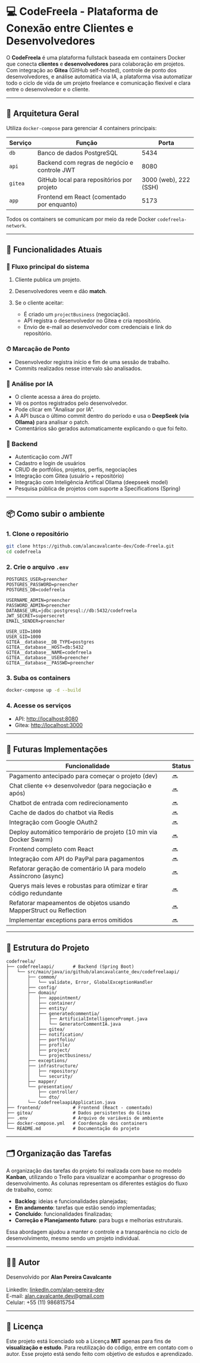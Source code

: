 # 💻 CodeFreela - Plataforma de Conexão entre Clientes e Desenvolvedores

O **CodeFreela** é uma plataforma fullstack baseada em containers Docker que conecta **clientes** e **desenvolvedores** para colaboração em projetos. Com integração ao **Gitea** (GitHub self-hosted), controle de ponto dos desenvolvedores, e análise automática via IA, a plataforma visa automatizar todo o ciclo de vida de um projeto freelance e comunicação flexivel e 
clara entre o desenvolvedor e o cliente.

---

## 🧱 Arquitetura Geral

Utiliza `docker-compose` para gerenciar 4 containers principais:

| Serviço | Função                                       | Porta                 |
| ------- | -------------------------------------------- | --------------------- |
| `db`    | Banco de dados PostgreSQL                    | 5434                  |
| `api`   | Backend com regras de negócio e controle JWT | 8080                  |
| `gitea` | GitHub local para repositórios por projeto   | 3000 (web), 222 (SSH) |
| `app`   | Frontend em React (comentado por enquanto)   | 5173                  |

Todos os containers se comunicam por meio da rede Docker `codefreela-network`.

---

## 🔧 Funcionalidades Atuais

### 🚀 Fluxo principal do sistema

1. Cliente publica um projeto.
2. Desenvolvedores veem e dão **match**.
3. Se o cliente aceitar:

   * É criado um `projectBusiness` (negociação).
   * API registra o desenvolvedor no Gitea e cria repositório.
   * Envio de e-mail ao desenvolvedor com credenciais e link do repositório.

### ⏱ Marcação de Ponto

* Desenvolvedor registra início e fim de uma sessão de trabalho.
* Commits realizados nesse intervalo são analisados.

### 🤖 Análise por IA

* O cliente acessa a área do projeto.
* Vê os pontos registrados pelo desenvolvedor.
* Pode clicar em "Analisar por IA".
* A API busca o último commit dentro do período e usa o **DeepSeek (via Ollama)** para analisar o patch.
* Comentários são gerados automaticamente explicando o que foi feito.

### 🔐 Backend

* Autenticação com JWT
* Cadastro e login de usuários
* CRUD de portfólios, projetos, perfis, negociações
* Integração com Gitea (usuário + repositório)
* Integração com Inteligência Artifical Ollama (deepseek model)
* Pesquisa pública de projetos com suporte a Specifications (Spring)

---

## 📦 Como subir o ambiente

### 1. Clone o repositório

```bash
git clone https://github.com/alancavalcante-dev/Code-Freela.git
cd codefreela
```

### 2. Crie o arquivo `.env`

```env
POSTGRES_USER=preencher
POSTGRES_PASSWORD=preencher
POSTGRES_DB=codefreela

USERNAME_ADMIN=preencher
PASSWORD_ADMIN=preencher
DATABASE_URL=jdbc:postgresql://db:5432/codefreela
JWT_SECRET=supersecret
EMAIL_SENDER=preencher

USER_UID=1000
USER_GID=1000
GITEA__database__DB_TYPE=postgres
GITEA__database__HOST=db:5432
GITEA__database__NAME=codefreela
GITEA__database__USER=preencher
GITEA__database__PASSWD=preencher
```

### 3. Suba os containers

```bash
docker-compose up -d --build
```

### 4. Acesse os serviços

* API: [http://localhost:8080](http://localhost:8080)
* Gitea: [http://localhost:3000](http://localhost:3000)

---

## 🧪 Futuras Implementações

| Funcionalidade                                                       | Status |
|----------------------------------------------------------------------| ------ |
| Pagamento antecipado para começar o projeto (dev)                    | 🔜     |
| Chat cliente <-> desenvolvedor (para negociação e após)              | 🔜     |
| Chatbot de entrada com redirecionamento                              | 🔜     |
| Cache de dados do chatbot via Redis                                  | 🔜     |
| Integração com Google OAuth2                                         | 🔜     |
| Deploy automático temporário de projeto (10 min via Docker Swarm)    | 🔜     |
| Frontend completo com React                                          | 🔜     |
| Integração com API do PayPal para pagamentos                         | 🔜     |
| Refatorar geração de comentário IA para modelo Assíncrono (async)    | 🔜     |
| Querys mais leves e robustas para otimizar e tirar código redundante | 🔜     |
| Refatorar mapeamentos de objetos usando MapperStruct ou Reflection   | 🔜     |
| Implementar exceptions para erros omitidos                           | 🔜     |

---

## 📁 Estrutura do Projeto

```
codefreela/
├── codefreelaapi/       # Backend (Spring Boot)
│   └── src/main/java/io/github/alancavalcante_dev/codefreelaapi/
│       ├── commom/
│       │   └── validate, Error, GlobalExceptionHandler
│       ├── config/
│       ├── domain/
│       │   ├── appointment/
│       │   ├── container/
│       │   ├── entity/
│       │   ├── generatedcommentia/
│       │   │   ├── ArtificialIntelligencePrompt.java
│       │   │   └── GeneratorCommentIA.java
│       │   ├── gitea/
│       │   ├── notification/
│       │   ├── portfolio/
│       │   ├── profile/
│       │   ├── project/
│       │   └── projectbusiness/
│       ├── exceptions/
│       ├── infrastructure/
│       │   ├── repository/
│       │   └── security/
│       ├── mapper/
│       └── presentation/
│           ├── controller/
│           └── dto/
│       └── CodefreelaapiApplication.java
├── frontend/            # Frontend (React - comentado)
├── gitea/               # Dados persistentes do Gitea
├── .env                 # Arquivo de variáveis de ambiente
├── docker-compose.yml   # Coordenação dos containers
└── README.md            # Documentação do projeto
```

---

## 🗂️ Organização das Tarefas

A organização das tarefas do projeto foi realizada com base no modelo **Kanban**, utilizando o Trello para visualizar e acompanhar o progresso do desenvolvimento. As colunas representam os diferentes estágios do fluxo de trabalho, como:

* **Backlog**: ideias e funcionalidades planejadas;
* **Em andamento**: tarefas que estão sendo implementadas;
* **Concluído**: funcionalidades finalizadas;
* **Correção e Planejamento futuro**: para bugs e melhorias estruturais.

Essa abordagem ajudou a manter o controle e a transparência no ciclo de desenvolvimento, mesmo sendo um projeto individual.

---

## 👨‍💻 Autor

Desenvolvido por **Alan Pereira Cavalcante**
<br>
<br>
Linkedln: [linkedln.com/alan-pereira-dev](https://www.linkedin.com/in/alan-pereira-dev/)<br>
E-mail: alan.cavalcante.dev@gmail.com <br>
Celular: +55 (11) 986815754

---

## 📄 Licença

Este projeto está licenciado sob a Licença **MIT** apenas para fins de **visualização e estudo**. Para reutilização do código, entre em contato com o autor. Esse projeto está sendo feito com objetivo de estudos e aprendizado.





